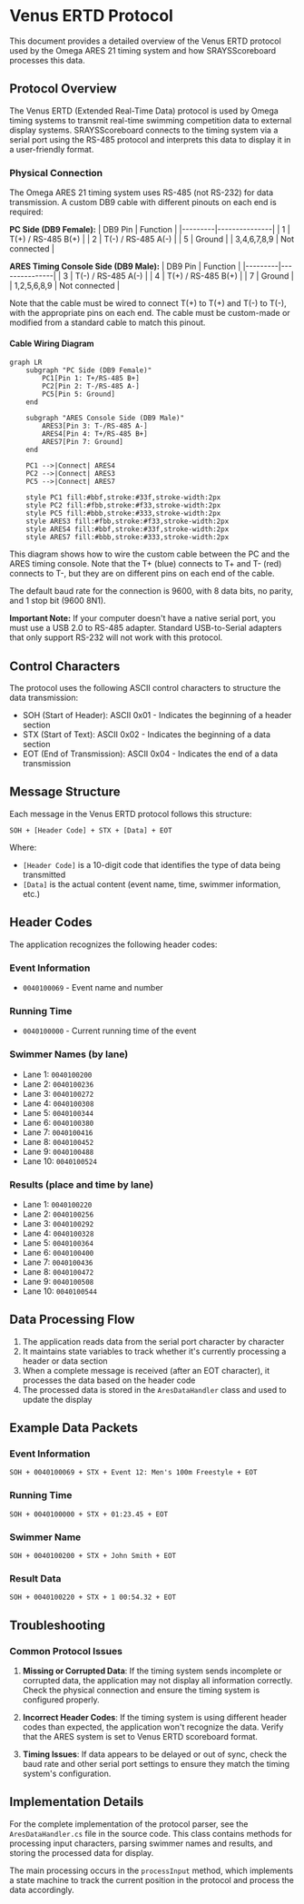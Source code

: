 # Venus ERTD Protocol

This document provides a detailed overview of the Venus ERTD protocol used by the Omega ARES 21 timing system and how SRAYSScoreboard processes this data.

## Protocol Overview

The Venus ERTD (Extended Real-Time Data) protocol is used by Omega timing systems to transmit real-time swimming competition data to external display systems. SRAYSScoreboard connects to the timing system via a serial port using the RS-485 protocol and interprets this data to display it in a user-friendly format.

### Physical Connection

The Omega ARES 21 timing system uses RS-485 (not RS-232) for data transmission. A custom DB9 cable with different pinouts on each end is required:

**PC Side (DB9 Female):**
| DB9 Pin | Function      |
|---------|---------------|
| 1       | T(+) / RS-485 B(+) |
| 2       | T(-) / RS-485 A(-) |
| 5       | Ground        |
| 3,4,6,7,8,9 | Not connected |

**ARES Timing Console Side (DB9 Male):**
| DB9 Pin | Function      |
|---------|---------------|
| 3       | T(-) / RS-485 A(-) |
| 4       | T(+) / RS-485 B(+) |
| 7       | Ground        |
| 1,2,5,6,8,9 | Not connected |

Note that the cable must be wired to connect T(+) to T(+) and T(-) to T(-), with the appropriate pins on each end. The cable must be custom-made or modified from a standard cable to match this pinout.

#### Cable Wiring Diagram

```mermaid
graph LR
    subgraph "PC Side (DB9 Female)"
        PC1[Pin 1: T+/RS-485 B+]
        PC2[Pin 2: T-/RS-485 A-]
        PC5[Pin 5: Ground]
    end
    
    subgraph "ARES Console Side (DB9 Male)"
        ARES3[Pin 3: T-/RS-485 A-]
        ARES4[Pin 4: T+/RS-485 B+]
        ARES7[Pin 7: Ground]
    end
    
    PC1 -->|Connect| ARES4
    PC2 -->|Connect| ARES3
    PC5 -->|Connect| ARES7
    
    style PC1 fill:#bbf,stroke:#33f,stroke-width:2px
    style PC2 fill:#fbb,stroke:#f33,stroke-width:2px
    style PC5 fill:#bbb,stroke:#333,stroke-width:2px
    style ARES3 fill:#fbb,stroke:#f33,stroke-width:2px
    style ARES4 fill:#bbf,stroke:#33f,stroke-width:2px
    style ARES7 fill:#bbb,stroke:#333,stroke-width:2px
```

This diagram shows how to wire the custom cable between the PC and the ARES timing console. Note that the T+ (blue) connects to T+ and T- (red) connects to T-, but they are on different pins on each end of the cable.

The default baud rate for the connection is 9600, with 8 data bits, no parity, and 1 stop bit (9600 8N1).

**Important Note:** If your computer doesn't have a native serial port, you must use a USB 2.0 to RS-485 adapter. Standard USB-to-Serial adapters that only support RS-232 will not work with this protocol.

## Control Characters

The protocol uses the following ASCII control characters to structure the data transmission:

- SOH (Start of Header): ASCII 0x01 - Indicates the beginning of a header section
- STX (Start of Text): ASCII 0x02 - Indicates the beginning of a data section
- EOT (End of Transmission): ASCII 0x04 - Indicates the end of a data transmission

## Message Structure

Each message in the Venus ERTD protocol follows this structure:

```
SOH + [Header Code] + STX + [Data] + EOT
```

Where:
- `[Header Code]` is a 10-digit code that identifies the type of data being transmitted
- `[Data]` is the actual content (event name, time, swimmer information, etc.)

## Header Codes

The application recognizes the following header codes:

### Event Information
- `0040100069` - Event name and number

### Running Time
- `0040100000` - Current running time of the event

### Swimmer Names (by lane)
- Lane 1: `0040100200`
- Lane 2: `0040100236`
- Lane 3: `0040100272`
- Lane 4: `0040100308`
- Lane 5: `0040100344`
- Lane 6: `0040100380`
- Lane 7: `0040100416`
- Lane 8: `0040100452`
- Lane 9: `0040100488`
- Lane 10: `0040100524`

### Results (place and time by lane)
- Lane 1: `0040100220`
- Lane 2: `0040100256`
- Lane 3: `0040100292`
- Lane 4: `0040100328`
- Lane 5: `0040100364`
- Lane 6: `0040100400`
- Lane 7: `0040100436`
- Lane 8: `0040100472`
- Lane 9: `0040100508`
- Lane 10: `0040100544`

## Data Processing Flow

1. The application reads data from the serial port character by character
2. It maintains state variables to track whether it's currently processing a header or data section
3. When a complete message is received (after an EOT character), it processes the data based on the header code
4. The processed data is stored in the `AresDataHandler` class and used to update the display

## Example Data Packets

### Event Information
```
SOH + 0040100069 + STX + Event 12: Men's 100m Freestyle + EOT
```

### Running Time
```
SOH + 0040100000 + STX + 01:23.45 + EOT
```

### Swimmer Name
```
SOH + 0040100200 + STX + John Smith + EOT
```

### Result Data
```
SOH + 0040100220 + STX + 1 00:54.32 + EOT
```

## Troubleshooting

### Common Protocol Issues

1. **Missing or Corrupted Data**: If the timing system sends incomplete or corrupted data, the application may not display all information correctly. Check the physical connection and ensure the timing system is configured properly.

2. **Incorrect Header Codes**: If the timing system is using different header codes than expected, the application won't recognize the data. Verify that the ARES system is set to Venus ERTD scoreboard format.

3. **Timing Issues**: If data appears to be delayed or out of sync, check the baud rate and other serial port settings to ensure they match the timing system's configuration.

## Implementation Details

For the complete implementation of the protocol parser, see the `AresDataHandler.cs` file in the source code. This class contains methods for processing input characters, parsing swimmer names and results, and storing the processed data for display.

The main processing occurs in the `processInput` method, which implements a state machine to track the current position in the protocol and process the data accordingly.
